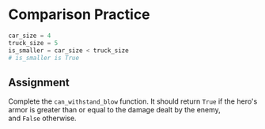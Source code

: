 # Comparison Practice

```py
car_size = 4
truck_size = 5
is_smaller = car_size < truck_size
# is_smaller is True 
```

## Assignment

Complete the `can_withstand_blow` function. It should return `True` if the hero's armor is greater than or equal to the damage dealt by the enemy, and `False` otherwise.